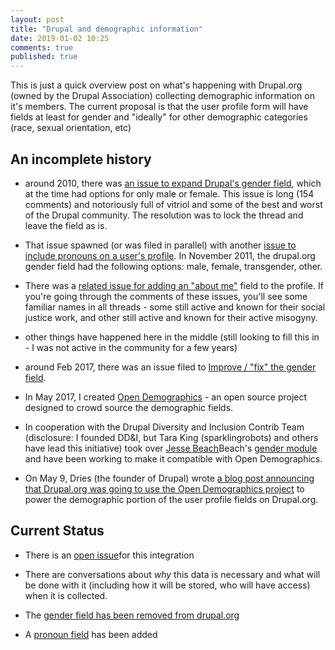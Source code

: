 ```yaml
---
layout: post
title: "Drupal and demographic information"
date: 2019-01-02 10:25
comments: true
published: true
---
```


This is just a quick overview post on what's happening with Drupal.org (owned by the Drupal Association) collecting demographic information on it's members.  The current proposal is that the user profile form will have fields at least for gender and "ideally" for other demographic categories (race, sexual orientation, etc)

## An incomplete history
- around 2010, there was [an issue to expand Drupal's gender field](https://www.drupal.org/project/webmasters/issues/752452), which at the time had options for only male or female.  This issue is long (154 comments) and notoriously full of vitriol and some of the best and worst of the Drupal community.  The resolution was to lock the thread and leave the field as is.

- That issue spawned (or was filed in parallel) with another [issue to include pronouns on a user's profile](https://www.drupal.org/project/webmasters/issues/756132).  In November 2011, the drupal.org gender field had the following options: male, female, transgender, other.

- There was a [related issue for adding an "about me"](https://www.drupal.org/project/webmasters/issues/756386) field to the profile.  If you're going through the comments of these issues, you'll see some familiar names in all threads - some still active and known for their social justice work, and other still active and known for their active misogyny.

- other things have happened here in the middle (still looking to fill this in - I was not active in the community for a few years)

- around Feb 2017, there was an issue filed to [Improve / "fix" the gender field](https://www.drupal.org/project/drupalorg/issues/2938949).

- In May 2017, I created [Open Demographics](https://github.com/drnikki/open-demographics) - an open source project designed to crowd source the demographic fields.  

- In cooperation with the Drupal Diversity and Inclusion Contrib Team (disclosure: I founded DD&I, but Tara King (sparklingrobots) and others have lead this initiative) took over [Jesse Beach](https://www.drupal.org/u/jessebeach)Beach's [gender module](https://www.drupal.org/project/gender) and have been working to make it compatible with Open Demographics.

- On May 9, Dries (the founder of Drupal) wrote [a blog post announcing that Drupal.org was going to use the Open Demographics project](https://www.drupal.org/blog/offering-more-inclusive-user-demographic-forms) to power the demographic portion of the user profile fields on Drupal.org.  



## Current Status

- There is an [open issue](https://www.drupal.org/project/drupalorg/issues/2971410)for this integration

- There are conversations about _why_ this data is necessary and what will be done with it (including how it will be stored, who will have access) when it is collected.

- The [gender field has been removed from drupal.org](https://www.drupal.org/project/drupalorg/issues/3002329)

- A [pronoun field](https://www.drupal.org/project/drupalorg/issues/2961229) has been added
